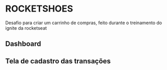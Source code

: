 # ROCKETSHOES
Desafio para criar um carrinho de compras, feito durante o treinamento do ignite da rocketseat

## Dashboard

## Tela de cadastro das transações
